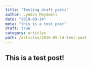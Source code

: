 ```yaml
---
title: "Testing draft posts"
author: Lyndon Maydwell
date: "2019-09-14"
meta: "this is a test post"
draft: true
category: articles
path: /articles/2016-09-14-test-post
---
```


## This is a test post!
